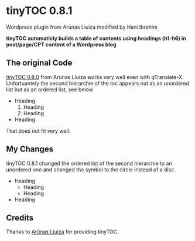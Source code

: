 # tinyTOC 0.8.1

Wordpress plugin from Arūnas Liuiza modified by Hani Ibrahim

**tinyTOC automaticly builds a table of contents using headings (h1-h6) in post/page/CPT content of a Wordpress blog**

## The original Code

[tinyTOC 0.8.0](http://wordpress.org/plugins/tinytoc) from Arūnas Liuiza works very well even with qTranslate-X. Unfortuantely the second hierarchie of the toc appears not as an unordered list but as an ordered list, see below

- Heading
  1. Heading
  2. Heading
- Heading

That does not fit very well.

## My Changes

tinyTOC 0.8.1 changed the ordered list of the second hierarchie to an unordered one and changed the symbol to the circle instead of a disc.


- Heading
  - Heading
  - Heading
- Heading

## Credits
Thanks to [Arūnas Liuiza](http://arunas.co/) for providing tinyTOC.